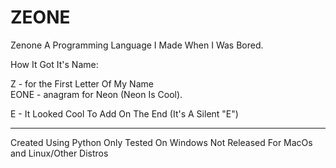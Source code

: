 # ZEONE
Zenone 
A Programming Language I Made When I Was Bored.

How It Got It's Name:

Z - for the First Letter Of My Name                                                                                                                                                                                
EONE - anagram for Neon (Neon Is Cool).  

E - It Looked Cool To Add On The End (It's A Silent "E")

------------------------------------

Created Using Python
Only Tested On Windows
Not Released For MacOs and Linux/Other Distros
